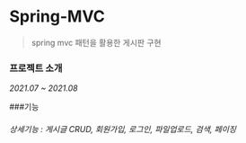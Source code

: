 # Spring-MVC 
> spring mvc 패턴을 활용한 게시판 구현

### 프로젝트 소개
*2021.07 ~ 2021.08*


###기능
###### 상세기능 : 게시글 CRUD, 회원가입, 로그인, 파일업로드, 검색, 페이징


